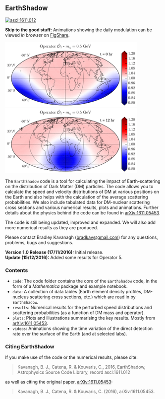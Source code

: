 ## EarthShadow

<a href="http://ascl.net/1611.012"><img src="https://img.shields.io/badge/ascl-1611.012-blue.svg?colorB=262255" alt="ascl:1611.012" /></a>

**Skip to the good stuff:** Animations showing the daily modulation can be viewed *in browser* on [FigShare](https://dx.doi.org/10.6084/m9.figshare.c.3575630).

<img src="plots/EarthMap_O1_t=0.png" width="425"><img src="plots/EarthMap_O1_t=12.png" width="425">


The `EarthShadow` code is a tool for calculating the impact of Earth-scattering on the distribution of Dark Matter (DM) particles. The code allows you to calculate the speed and velocity distributions of DM at various positions on the Earth  and also helps with the calculation of the average scattering probabilities. We also include tabulated data for DM-nuclear scattering cross sections and various numerical results, plots and animations. Further details about the physics behind the code can be found in [arXiv:1611.05453](https://arxiv.org/abs/1611.05453).

The code is still being updated, improved and expanded. We will also add more numerical results as they are produced. 

Please contact Bradley Kavanagh (bradkav@gmail.com) for any questions, problems, bugs and suggestions.

**Version 1.0 Release (17/11/2016):** Initial release.  
**Update (15/12/2016):** Added some results for Operator 5.

### Contents

- `code`: The code folder contains the core of the `EarthShadow` code, in the form of a *Mathematica* package and example notebook.
- `data`: A collection of data tables (Earth element density profiles, DM-nucleus scattering cross sections, etc.) which are read in by `EarthShadow`. 
- `results`: Numerical results for the perturbed speed distributions and scattering probabilities (as a function of DM mass and operator).
- `plots`: Plots and illustrations summarising the key results. Mostly from [arXiv:1611.05453](https://arxiv.org/abs/1611.05453).
- `videos`: Animations showing the time variation of the direct detection rate over the surface of the Earth (and at selected labs).

### Citing EarthShadow

If you make use of the code or the numerical results, please cite:

>Kavanagh, B. J., Catena, R. & Kouvaris, C., 2016, EarthShadow, Astrophysics Source Code Library, record ascl:1611.012

as well as citing the original paper, [arXiv:1611.05453](https://arxiv.org/abs/1611.05453):

>Kavanagh, B. J., Catena, R. & Kouvaris, C. (2016), arXiv:1611.05453.
